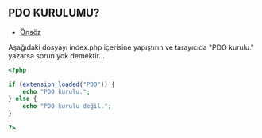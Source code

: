 ## PDO KURULUMU?

- [Önsöz](https://github.com/cicekhasan/DersNotlarim)


Aşağıdaki dosyayı index.php içerisine yapıştırın ve tarayıcıda "PDO kurulu." yazarsa sorun yok demektir...

```php
<?php

if (extension_loaded("PDO")) {
    echo "PDO kurulu.";
} else {
    echo "PDO kurulu değil.";
}

?>
```
